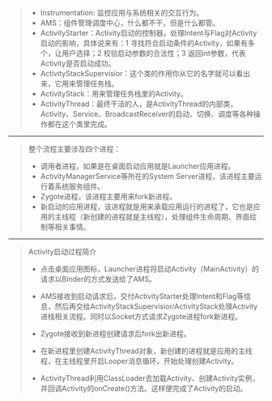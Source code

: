 > - Instrumentation: 监控应用与系统相关的交互行为。
> - AMS：组件管理调度中心，什么都不干，但是什么都管。
> - ActivityStarter：Activity启动的控制器，处理Intent与Flag对Activity启动的影响，具体说来有：1 寻找符合启动条件的Activity，如果有多个，让用户选择；2 校验启动参数的合法性；3 返回int参数，代表Activity是否启动成功。
> - ActivityStackSupervisior：这个类的作用你从它的名字就可以看出来，它用来管理任务栈。
> - ActivityStack：用来管理任务栈里的Activity。
> - ActivityThread：最终干活的人，是ActivityThread的内部类，Activity、Service、BroadcastReceiver的启动、切换、调度等各种操作都在这个类里完成。
---
>整个流程主要涉及四个进程：
>- 调用者进程，如果是在桌面启动应用就是Launcher应用进程。
>- ActivityManagerService等所在的System Server进程，该进程主要运行着系统服务组件。
>- Zygote进程，该进程主要用来fork新进程。
>- 新启动的应用进程，该进程就是用来承载应用运行的进程了，它也是应用的主线程（新创建的进程就是主线程），处理组件生命周期、界面绘制等相关事情。
---
> Activity启动过程简介
> - 点击桌面应用图标，Launcher进程将启动Activity（MainActivity）的请求以Binder的方式发送给了AMS。
>
> - AMS接收到启动请求后，交付ActivityStarter处理Intent和Flag等信息，然后再交给ActivityStackSupervisior/ActivityStack处理Activity进栈相关流程。同时以Socket方式请求Zygote进程fork新进程。
>
> - Zygote接收到新进程创建请求后fork出新进程。
>
> - 在新进程里创建ActivityThread对象，新创建的进程就是应用的主线程，在主线程里开启Looper消息循环，开始处理创建Activity。
>
> - ActivityThread利用ClassLoader去加载Activity、创建Activity实例，并回调Activity的onCreate()方法。这样便完成了Activity的启动。